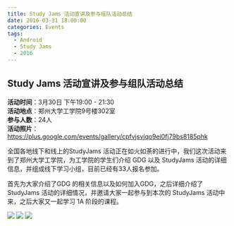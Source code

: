 ```yaml
---
title: Study Jams 活动宣讲及参与组队活动总结
date: 2016-03-31 18:00:00
categories: Events
tags:
  - Android
  - Study Jams
  - 2016
---
```


## Study Jams 活动宣讲及参与组队活动总结

**活动时间**：3月30日 下午19:00 - 21:30<br>
**活动地点**：郑州大学工学院9号楼302室<br>
**参与人数**：24人<br>
**活动照片**：<https://plus.google.com/events/gallery/cpfvjsvjqo9ei0fj79bs8185phk><br>

全国各地线下和线上的StudyJams 活动正在如火如荼的进行中，我们这次活动来到了郑州大学工学院，为工学院的学生们介绍 GDG 以及 StudyJams 活动的详细信息，并组成线下学习小组，目前已经有33人报名参加。

首先为大家介绍了GDG 的相关信息以及如何加入GDG，之后详细介绍了 StudyJams 活动的详细情况，并邀请大家一起参与到本次的 StudyJams 活动中来，之后大家又一起学习 1A 阶段的课程。

<!-- more -->

![](https://uc0.chinagdg.com/attachment/forum/201603/31/013700e1xyf6eg18zqtfxq.jpg)
![](https://uc0.chinagdg.com/attachment/forum/201603/31/013924ephv6exedp383i1x.jpg)
![](https://uc0.chinagdg.com/attachment/forum/201603/31/014003si4zr0iw39a9io9x.jpg)
